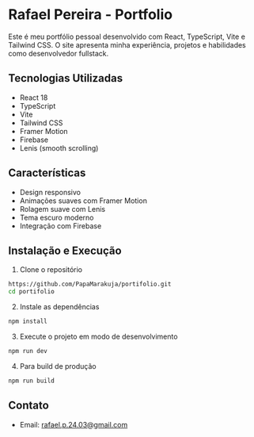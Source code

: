 # Rafael Pereira - Portfolio

Este é meu portfólio pessoal desenvolvido com React, TypeScript, Vite e Tailwind CSS. O site apresenta minha experiência, projetos e habilidades como desenvolvedor fullstack.

## Tecnologias Utilizadas

- React 18
- TypeScript
- Vite
- Tailwind CSS
- Framer Motion
- Firebase
- Lenis (smooth scrolling)

## Características

- Design responsivo
- Animações suaves com Framer Motion
- Rolagem suave com Lenis
- Tema escuro moderno
- Integração com Firebase

## Instalação e Execução

1. Clone o repositório
```bash
https://github.com/PapaMarakuja/portifolio.git
cd portifolio
```

2. Instale as dependências
```bash
npm install
```

3. Execute o projeto em modo de desenvolvimento
```bash
npm run dev
```

4. Para build de produção
```bash
npm run build
```

## Contato
- Email: rafael.p.24.03@gmail.com

